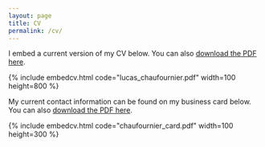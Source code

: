 ```yaml
---
layout: page
title: CV
permalink: /cv/
---
```

<!---
To get this link, upload to dropbox and then open the file on the dropbox website. Click sharing and then generate the link. Use that link below. Make sure that the link is of the form: https://www.dropbox.com/s/ALPHANUMERICSTRING/fname.pdf
-->
I embed a current version of my CV below. You can also [download the PDF here](http://mrlucasch.github.io/research/lucas_chaufournier.pdf).

{% include embedcv.html code="lucas_chaufournier.pdf" width=100 height=800 %}



My current contact information can be found on my business card below. You can also [download the PDF here](http://mrlucasch.github.io/research/chaufournier_card.pdf).

{% include embedcv.html code="chaufournier_card.pdf" width=100 height=300 %}
